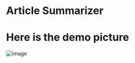 # Article Summarizer

# Here is the demo picture

![image](https://github.com/57hemanth/article-summarizer/assets/52588031/44cf4e4d-a64a-4bbb-9ae8-32fe57eee714)
